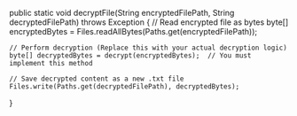 public static void decryptFile(String encryptedFilePath, String decryptedFilePath) throws Exception {
    // Read encrypted file as bytes
    byte[] encryptedBytes = Files.readAllBytes(Paths.get(encryptedFilePath));

    // Perform decryption (Replace this with your actual decryption logic)
    byte[] decryptedBytes = decrypt(encryptedBytes);  // You must implement this method

    // Save decrypted content as a new .txt file
    Files.write(Paths.get(decryptedFilePath), decryptedBytes);
}